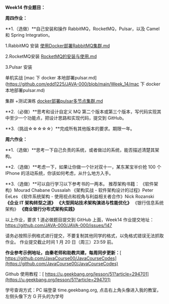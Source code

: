 **Week14 作业题目：**

**周四作业：**

**1.（选做）**自己安装和操作 RabbitMQ，RocketMQ，Pulsar，以及 Camel 和 Spring Integration。

1.RabbitMQ 安装 [使用Docker部署RabbitMQ集群.md](https://github.com/edd1225/JAVA-000/blob/main/Week_14/使用Docker部署RabbitMQ集群.md)

2.RocketMQ安装 [RocketMQ的安装与使用.md](https://github.com/edd1225/JAVA-000/blob/main/Week_14/RocketMQ的安装与使用.md)

3.Pulsar   安装

单机实战 [mac 下 docker 本地部署pulsar.md](https://github.com/edd1225/JAVA-000/blob/main/Week_14/mac 下 docker 本地部署pulsar.md)

集群 +测试演练 [docker部署pulsar多节点集群.md](https://github.com/edd1225/JAVA-000/blob/main/Week_14/docker部署pulsar多节点集群.md)

**2.（必做）**思考和设计自定义 MQ 第二个版本或第三个版本，写代码实现其中至少一个功能点，把设计思路和实现代码，提交到 GitHub。

**3.（挑战☆☆☆☆☆）**完成所有其他版本的要求。期限一年。



**周六作业：**

**1.（选做）**思考一下自己负责的系统，或者做过的系统，能否描述清楚其架构。

**2.（选做）**考虑一下，如果让你做一个针对双十一，某东某宝半价抢 100 个 IPhone 的活动系统，你该如何考虑，从什么地方入手。

**3.（选做）**可以自行学习以下参考书的一两本。
推荐架构书籍：
《软件架构》Mourad Chabane Oussalah
《架构实战 - 软件架构设计的过程》Peter EeLes
《软件系统架构 - 使用视点和视角与利益相关者合作》Nick Rozanski
**《企业 IT 架构转型之道》**
**《大型网站技术架构演进与性能优化》**
《银行信息系统架构》
**《商业银行分布式架构实践》**

以上作业，要求 1 道必做题目提交到 GitHub 上面，Week14 作业提交地址：
https://github.com/JAVA-000/JAVA-000/issues/147

请务必按照示例格式进行提交，不要复制其他同学的格式，以免格式错误无法抓取作业。
作业提交截止时间 1 月 20 日（周三）23:59 前。

**作业参考示例地址，由秦老师和助教共建，每周同步更新：**[ https://github.com/JavaCourse00/JavaCourseCodes](https://github.com/JavaCourse00/JavaCourseCodes)

Github 使用教程：[ https://u.geekbang.org/lesson/51?article=294701](https://u.geekbang.org/lesson/51?article=294701)

学号查询方式：PC 端登录 time.geekbang.org, 点击右上角头像进入我的教室，左侧头像下方 G 开头的为学号
